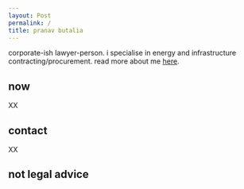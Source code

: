 ```yaml
---
layout: Post
permalink: /
title: pranav butalia
---
```

corporate-ish lawyer-person. i specialise in energy and infrastructure contracting/procurement. read more about me <a href="/about">here</a>.
<h2>now</h2>
XX
<h2>contact</h2>
XX
<h2>not legal advice </h2>
